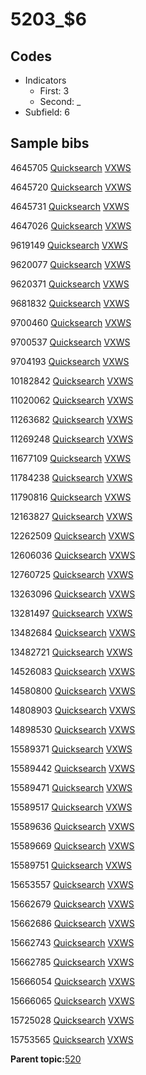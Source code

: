 # 5203\_$6

## Codes

-   Indicators
    -   First: 3
    -   Second: \_
-   Subfield: 6

## Sample bibs

4645705 [Quicksearch](https://search.library.yale.edu/catalog/4645705) [VXWS](http://prodorbis.library.yale.edu:7014/vxws/GetHoldingsService?bibId=4645705)

4645720 [Quicksearch](https://search.library.yale.edu/catalog/4645720) [VXWS](http://prodorbis.library.yale.edu:7014/vxws/GetHoldingsService?bibId=4645720)

4645731 [Quicksearch](https://search.library.yale.edu/catalog/4645731) [VXWS](http://prodorbis.library.yale.edu:7014/vxws/GetHoldingsService?bibId=4645731)

4647026 [Quicksearch](https://search.library.yale.edu/catalog/4647026) [VXWS](http://prodorbis.library.yale.edu:7014/vxws/GetHoldingsService?bibId=4647026)

9619149 [Quicksearch](https://search.library.yale.edu/catalog/9619149) [VXWS](http://prodorbis.library.yale.edu:7014/vxws/GetHoldingsService?bibId=9619149)

9620077 [Quicksearch](https://search.library.yale.edu/catalog/9620077) [VXWS](http://prodorbis.library.yale.edu:7014/vxws/GetHoldingsService?bibId=9620077)

9620371 [Quicksearch](https://search.library.yale.edu/catalog/9620371) [VXWS](http://prodorbis.library.yale.edu:7014/vxws/GetHoldingsService?bibId=9620371)

9681832 [Quicksearch](https://search.library.yale.edu/catalog/9681832) [VXWS](http://prodorbis.library.yale.edu:7014/vxws/GetHoldingsService?bibId=9681832)

9700460 [Quicksearch](https://search.library.yale.edu/catalog/9700460) [VXWS](http://prodorbis.library.yale.edu:7014/vxws/GetHoldingsService?bibId=9700460)

9700537 [Quicksearch](https://search.library.yale.edu/catalog/9700537) [VXWS](http://prodorbis.library.yale.edu:7014/vxws/GetHoldingsService?bibId=9700537)

9704193 [Quicksearch](https://search.library.yale.edu/catalog/9704193) [VXWS](http://prodorbis.library.yale.edu:7014/vxws/GetHoldingsService?bibId=9704193)

10182842 [Quicksearch](https://search.library.yale.edu/catalog/10182842) [VXWS](http://prodorbis.library.yale.edu:7014/vxws/GetHoldingsService?bibId=10182842)

11020062 [Quicksearch](https://search.library.yale.edu/catalog/11020062) [VXWS](http://prodorbis.library.yale.edu:7014/vxws/GetHoldingsService?bibId=11020062)

11263682 [Quicksearch](https://search.library.yale.edu/catalog/11263682) [VXWS](http://prodorbis.library.yale.edu:7014/vxws/GetHoldingsService?bibId=11263682)

11269248 [Quicksearch](https://search.library.yale.edu/catalog/11269248) [VXWS](http://prodorbis.library.yale.edu:7014/vxws/GetHoldingsService?bibId=11269248)

11677109 [Quicksearch](https://search.library.yale.edu/catalog/11677109) [VXWS](http://prodorbis.library.yale.edu:7014/vxws/GetHoldingsService?bibId=11677109)

11784238 [Quicksearch](https://search.library.yale.edu/catalog/11784238) [VXWS](http://prodorbis.library.yale.edu:7014/vxws/GetHoldingsService?bibId=11784238)

11790816 [Quicksearch](https://search.library.yale.edu/catalog/11790816) [VXWS](http://prodorbis.library.yale.edu:7014/vxws/GetHoldingsService?bibId=11790816)

12163827 [Quicksearch](https://search.library.yale.edu/catalog/12163827) [VXWS](http://prodorbis.library.yale.edu:7014/vxws/GetHoldingsService?bibId=12163827)

12262509 [Quicksearch](https://search.library.yale.edu/catalog/12262509) [VXWS](http://prodorbis.library.yale.edu:7014/vxws/GetHoldingsService?bibId=12262509)

12606036 [Quicksearch](https://search.library.yale.edu/catalog/12606036) [VXWS](http://prodorbis.library.yale.edu:7014/vxws/GetHoldingsService?bibId=12606036)

12760725 [Quicksearch](https://search.library.yale.edu/catalog/12760725) [VXWS](http://prodorbis.library.yale.edu:7014/vxws/GetHoldingsService?bibId=12760725)

13263096 [Quicksearch](https://search.library.yale.edu/catalog/13263096) [VXWS](http://prodorbis.library.yale.edu:7014/vxws/GetHoldingsService?bibId=13263096)

13281497 [Quicksearch](https://search.library.yale.edu/catalog/13281497) [VXWS](http://prodorbis.library.yale.edu:7014/vxws/GetHoldingsService?bibId=13281497)

13482684 [Quicksearch](https://search.library.yale.edu/catalog/13482684) [VXWS](http://prodorbis.library.yale.edu:7014/vxws/GetHoldingsService?bibId=13482684)

13482721 [Quicksearch](https://search.library.yale.edu/catalog/13482721) [VXWS](http://prodorbis.library.yale.edu:7014/vxws/GetHoldingsService?bibId=13482721)

14526083 [Quicksearch](https://search.library.yale.edu/catalog/14526083) [VXWS](http://prodorbis.library.yale.edu:7014/vxws/GetHoldingsService?bibId=14526083)

14580800 [Quicksearch](https://search.library.yale.edu/catalog/14580800) [VXWS](http://prodorbis.library.yale.edu:7014/vxws/GetHoldingsService?bibId=14580800)

14808903 [Quicksearch](https://search.library.yale.edu/catalog/14808903) [VXWS](http://prodorbis.library.yale.edu:7014/vxws/GetHoldingsService?bibId=14808903)

14898530 [Quicksearch](https://search.library.yale.edu/catalog/14898530) [VXWS](http://prodorbis.library.yale.edu:7014/vxws/GetHoldingsService?bibId=14898530)

15589371 [Quicksearch](https://search.library.yale.edu/catalog/15589371) [VXWS](http://prodorbis.library.yale.edu:7014/vxws/GetHoldingsService?bibId=15589371)

15589442 [Quicksearch](https://search.library.yale.edu/catalog/15589442) [VXWS](http://prodorbis.library.yale.edu:7014/vxws/GetHoldingsService?bibId=15589442)

15589471 [Quicksearch](https://search.library.yale.edu/catalog/15589471) [VXWS](http://prodorbis.library.yale.edu:7014/vxws/GetHoldingsService?bibId=15589471)

15589517 [Quicksearch](https://search.library.yale.edu/catalog/15589517) [VXWS](http://prodorbis.library.yale.edu:7014/vxws/GetHoldingsService?bibId=15589517)

15589636 [Quicksearch](https://search.library.yale.edu/catalog/15589636) [VXWS](http://prodorbis.library.yale.edu:7014/vxws/GetHoldingsService?bibId=15589636)

15589669 [Quicksearch](https://search.library.yale.edu/catalog/15589669) [VXWS](http://prodorbis.library.yale.edu:7014/vxws/GetHoldingsService?bibId=15589669)

15589751 [Quicksearch](https://search.library.yale.edu/catalog/15589751) [VXWS](http://prodorbis.library.yale.edu:7014/vxws/GetHoldingsService?bibId=15589751)

15653557 [Quicksearch](https://search.library.yale.edu/catalog/15653557) [VXWS](http://prodorbis.library.yale.edu:7014/vxws/GetHoldingsService?bibId=15653557)

15662679 [Quicksearch](https://search.library.yale.edu/catalog/15662679) [VXWS](http://prodorbis.library.yale.edu:7014/vxws/GetHoldingsService?bibId=15662679)

15662686 [Quicksearch](https://search.library.yale.edu/catalog/15662686) [VXWS](http://prodorbis.library.yale.edu:7014/vxws/GetHoldingsService?bibId=15662686)

15662743 [Quicksearch](https://search.library.yale.edu/catalog/15662743) [VXWS](http://prodorbis.library.yale.edu:7014/vxws/GetHoldingsService?bibId=15662743)

15662785 [Quicksearch](https://search.library.yale.edu/catalog/15662785) [VXWS](http://prodorbis.library.yale.edu:7014/vxws/GetHoldingsService?bibId=15662785)

15666054 [Quicksearch](https://search.library.yale.edu/catalog/15666054) [VXWS](http://prodorbis.library.yale.edu:7014/vxws/GetHoldingsService?bibId=15666054)

15666065 [Quicksearch](https://search.library.yale.edu/catalog/15666065) [VXWS](http://prodorbis.library.yale.edu:7014/vxws/GetHoldingsService?bibId=15666065)

15725028 [Quicksearch](https://search.library.yale.edu/catalog/15725028) [VXWS](http://prodorbis.library.yale.edu:7014/vxws/GetHoldingsService?bibId=15725028)

15753565 [Quicksearch](https://search.library.yale.edu/catalog/15753565) [VXWS](http://prodorbis.library.yale.edu:7014/vxws/GetHoldingsService?bibId=15753565)

**Parent topic:**[520](../../tags/520/520.md)

